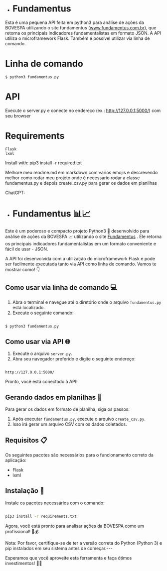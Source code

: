 - # Fundamentus
Esta é uma pequena API feita em python3 para análise de ações da BOVESPA utilizando o site fundamentus (www.fundamentus.com.br), que retorna os
principais indicadores fundamentalistas em formato JSON.
A API utiliza o microframework Flask.
Também é possível utilizar via linha de comando.

# Linha de comando
    $ python3 fundamentus.py

# API
Execute o server.py e conecte no endereço (ex.: http://127.0.0.1:5000/) com seu browser

# Requirements
    Flask
    lxml

Install with:
    pip3 install -r required.txt


Melhore meu readme.md em markdown com varios emojis e descrevendo melhor como rodar meu projeto onde é necessario rodar a classe fundamentus.py e depois create_csv.py para gerar os dados em planilhas

ChatGPT: 
- # Fundamentus 📊📈

Este é um poderoso e compacto projeto Python3 🐍 desenvolvido para análise de ações da BOVESPA 📈 utilizando o site [Fundamentus](http://www.fundamentus.com.br/) . Ele retorna os principais indicadores fundamentalistas em um formato conveniente e fácil de usar - JSON.

A API foi desenvolvida com a utilização do microframework Flask e pode ser facilmente executada tanto via API como linha de comando. Vamos te mostrar como! 👇
## Como usar via linha de comando 💻 
1. Abra o terminal e navegue até o diretório onde o arquivo `fundamentus.py` está localizado. 
2. Execute o seguinte comando:

```bash

$ python3 fundamentus.py
```
## Como usar via API 🌐 
1. Execute o arquivo `server.py`. 
2. Abra seu navegador preferido e digite o seguinte endereço:

```http

http://127.0.0.1:5000/
```

Pronto, você está conectado à API!
## Gerando dados em planilhas 📑

Para gerar os dados em formato de planilha, siga os passos: 
1. Após executar `fundamentus.py`, execute o arquivo `create_csv.py`. 
2. Isso irá gerar um arquivo CSV com os dados coletados.
## Requisitos 📋

Os seguintes pacotes são necessários para o funcionamento correto da aplicação:
- Flask
- lxml
## Instalação 🔧

Instale os pacotes necessários com o comando:

```bash

pip3 install -r requirements.txt
```



Agora, você está pronto para analisar ações da BOVESPA como um profissional! 💼💰

Nota: Por favor, certifique-se de ter a versão correta do Python (Python 3) e pip instalados em seu sistema antes de começar.---

Esperamos que você aproveite esta ferramenta e faça ótimos investimentos! 💪💲
